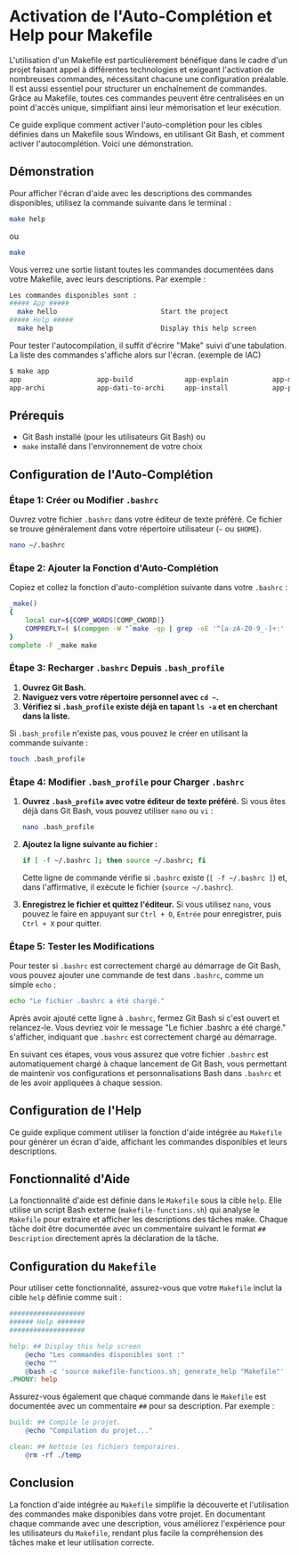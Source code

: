 # Activation de l'Auto-Complétion et Help pour Makefile

L'utilisation d'un Makefile est particulièrement bénéfique dans le cadre d'un projet faisant appel à différentes technologies et exigeant l'activation de nombreuses commandes, nécessitant chacune une configuration préalable. Il est aussi essentiel pour structurer un enchaînement de commandes. Grâce au Makefile, toutes ces commandes peuvent être centralisées en un point d'accès unique, simplifiant ainsi leur mémorisation et leur exécution.

Ce guide explique comment activer l'auto-complétion pour les cibles définies dans un Makefile sous Windows, en utilisant Git Bash, et comment activer l'autocomplétion. Voici une démonstration.

## Démonstration

Pour afficher l'écran d'aide avec les descriptions des commandes disponibles, utilisez la commande suivante dans le terminal :
```bash
make help
```
ou
```bash
make
```

Vous verrez une sortie listant toutes les commandes documentées dans votre Makefile, avec leurs descriptions. Par exemple :

```bash
Les commandes disponibles sont :
##### App #####
  make hello                          Start the project
##### Help #####
  make help                           Display this help screen
```
Pour tester l'autocompilation, il suffit d'écrire "Make" suivi d'une tabulation. La liste des commandes s'affiche alors sur l'écran. (exemple de IAC)

```bash
$ make app
app                   app-build             app-explain           app-mini              app-schemas           app-state             app-validate
app-archi             app-dati-to-archi     app-install           app-plan              app-secr
```

## Prérequis

- Git Bash installé (pour les utilisateurs Git Bash) ou
- `make` installé dans l'environnement de votre choix

## Configuration de l'Auto-Complétion

### Étape 1: Créer ou Modifier `.bashrc`

Ouvrez votre fichier `.bashrc` dans votre éditeur de texte préféré. Ce fichier se trouve généralement dans votre répertoire utilisateur (`~` ou `$HOME`).

```bash
nano ~/.bashrc
```

### Étape 2: Ajouter la Fonction d'Auto-Complétion

Copiez et collez la fonction d'auto-complétion suivante dans votre `.bashrc` :

```bash
_make()
{
    local cur=${COMP_WORDS[COMP_CWORD]}
    COMPREPLY=( $(compgen -W "`make -qp | grep -oE '^[a-zA-Z0-9_-]+:' | sed 's/://'`" -- $cur) )
}
complete -F _make make
```

### Étape 3: Recharger `.bashrc` Depuis `.bash_profile`

1. **Ouvrez Git Bash.**
2. **Naviguez vers votre répertoire personnel avec `cd ~`.**
3. **Vérifiez si `.bash_profile` existe déjà en tapant `ls -a` et en cherchant dans la liste.**

Si `.bash_profile` n'existe pas, vous pouvez le créer en utilisant la commande suivante :

```bash
touch .bash_profile
```

### Étape 4: Modifier `.bash_profile` pour Charger `.bashrc`

1. **Ouvrez `.bash_profile` avec votre éditeur de texte préféré.** Si vous êtes déjà dans Git Bash, vous pouvez utiliser `nano` ou `vi` :

   ```bash
   nano .bash_profile
   ```

2. **Ajoutez la ligne suivante au fichier :**

   ```bash
   if [ -f ~/.bashrc ]; then source ~/.bashrc; fi
   ```

   Cette ligne de commande vérifie si `.bashrc` existe (`[ -f ~/.bashrc ]`) et, dans l'affirmative, il exécute le fichier (`source ~/.bashrc`).

3. **Enregistrez le fichier et quittez l'éditeur.** Si vous utilisez `nano`, vous pouvez le faire en appuyant sur `Ctrl + O`, `Entrée` pour enregistrer, puis `Ctrl + X` pour quitter.

### Étape 5: Tester les Modifications

Pour tester si `.bashrc` est correctement chargé au démarrage de Git Bash, vous pouvez ajouter une commande de test dans `.bashrc`, comme un simple `echo` :

```bash
echo "Le fichier .bashrc a été chargé."
```

Après avoir ajouté cette ligne à `.bashrc`, fermez Git Bash si c'est ouvert et relancez-le. Vous devriez voir le message "Le fichier .bashrc a été chargé." s'afficher, indiquant que `.bashrc` est correctement chargé au démarrage.

En suivant ces étapes, vous vous assurez que votre fichier `.bashrc` est automatiquement chargé à chaque lancement de Git Bash, vous permettant de maintenir vos configurations et personnalisations Bash dans `.bashrc` et de les avoir appliquées à chaque session.

## Configuration de l'Help

Ce guide explique comment utiliser la fonction d'aide intégrée au `Makefile` pour générer un écran d'aide, affichant les commandes disponibles et leurs descriptions.

## Fonctionnalité d'Aide

La fonctionnalité d'aide est définie dans le `Makefile` sous la cible `help`. Elle utilise un script Bash externe (`makefile-functions.sh`) qui analyse le `Makefile` pour extraire et afficher les descriptions des tâches make. Chaque tâche doit être documentée avec un commentaire suivant le format `## Description` directement après la déclaration de la tâche.

## Configuration du `Makefile`

Pour utiliser cette fonctionnalité, assurez-vous que votre `Makefile` inclut la cible `help` définie comme suit :

```makefile
###################
###### Help #######
###################

help: ## Display this help screen
	@echo "Les commandes disponibles sont :"
	@echo ""
	@bash -c 'source makefile-functions.sh; generate_help "Makefile"'
.PHONY: help
```

Assurez-vous également que chaque commande dans le `Makefile` est documentée avec un commentaire `##` pour sa description. Par exemple :

```makefile
build: ## Compile le projet.
	@echo "Compilation du projet..."

clean: ## Nettoie les fichiers temporaires.
	@rm -rf ./temp
```

## Conclusion

La fonction d'aide intégrée au `Makefile` simplifie la découverte et l'utilisation des commandes make disponibles dans votre projet. En documentant chaque commande avec une description, vous améliorez l'expérience pour les utilisateurs du `Makefile`, rendant plus facile la compréhension des tâches make et leur utilisation correcte.
